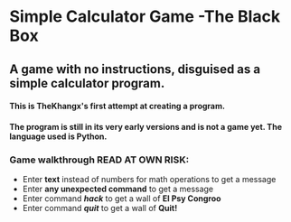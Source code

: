 # Simple Calculator Game -The Black Box
## A game with no instructions, disguised as a simple calculator program.

#### This is TheKhangx's first attempt at creating a program.
#### The program is still in its very early versions and is not a game yet. The language used is Python.

### __Game walkthrough READ AT OWN RISK:__
* Enter __text__ instead of numbers for math operations to get a message
* Enter __any unexpected command__ to get a message
* Enter command ___hack___ to get a wall of __El Psy Congroo__
* Enter command ___quit___ to get a wall of __Quit!__



